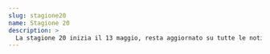 ```yaml
---
slug: stagione20
name: Stagione 20
description: >
  La stagione 20 inizia il 13 maggio, resta aggiornato su tutte le notivà!
---
```

